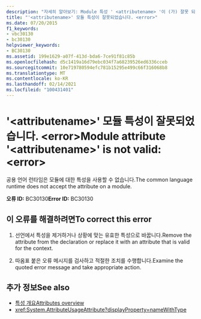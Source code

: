 ```yaml
---
description: "자세히 알아보기: Module 특성 ' <attributename> '이 (가) 잘못 되었습니다. <error>"
title: "'<attributename>' 모듈 특성이 잘못되었습니다. <error>"
ms.date: 07/20/2015
f1_keywords:
- vbc30130
- bc30130
helpviewer_keywords:
- BC30130
ms.assetid: 199e1629-a07f-413d-bda6-7ce91f81c85b
ms.openlocfilehash: d5c1419a16d79ebc034f7a68239526ed6336cceb
ms.sourcegitcommit: 10e719780594efc781b15295e499c66f316068b8
ms.translationtype: MT
ms.contentlocale: ko-KR
ms.lasthandoff: 02/14/2021
ms.locfileid: "100431401"
---
```

# <a name="module-attribute-attributename-is-not-valid-error"></a><span data-ttu-id="cc935-103">'\<attributename>' 모듈 특성이 잘못되었습니다. \<error></span><span class="sxs-lookup"><span data-stu-id="cc935-103">Module attribute '\<attributename>' is not valid: \<error></span></span>

<span data-ttu-id="cc935-104">공용 언어 런타임은 모듈에 대한 특성을 사용할 수 없습니다.</span><span class="sxs-lookup"><span data-stu-id="cc935-104">The common language runtime does not accept the attribute on a module.</span></span>

<span data-ttu-id="cc935-105">**오류 ID:** BC30130</span><span class="sxs-lookup"><span data-stu-id="cc935-105">**Error ID:** BC30130</span></span>

## <a name="to-correct-this-error"></a><span data-ttu-id="cc935-106">이 오류를 해결하려면</span><span class="sxs-lookup"><span data-stu-id="cc935-106">To correct this error</span></span>

1. <span data-ttu-id="cc935-107">선언에서 특성을 제거하거나 상황에 맞는 유효한 특성으로 바꿉니다.</span><span class="sxs-lookup"><span data-stu-id="cc935-107">Remove the attribute from the declaration or replace it with an attribute that is valid for the context.</span></span>

2. <span data-ttu-id="cc935-108">따옴표 붙은 오류 메시지를 검사하고 적절한 조치를 수행합니다.</span><span class="sxs-lookup"><span data-stu-id="cc935-108">Examine the quoted error message and take appropriate action.</span></span>

## <a name="see-also"></a><span data-ttu-id="cc935-109">추가 정보</span><span class="sxs-lookup"><span data-stu-id="cc935-109">See also</span></span>

- [<span data-ttu-id="cc935-110">특성 개요</span><span class="sxs-lookup"><span data-stu-id="cc935-110">Attributes overview</span></span>](../programming-guide/concepts/attributes/index.md)
- <xref:System.AttributeUsageAttribute?displayProperty=nameWithType>
